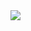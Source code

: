<img src="[https://raw.githubusercontent.com/TommyJonathanSinaga/TommyJonathanSinaga/main/68747470733a2f2f692e696d6775722e636f6d2f35423073334f632e6a706567.jpg]" style="max-width: 100%;">
